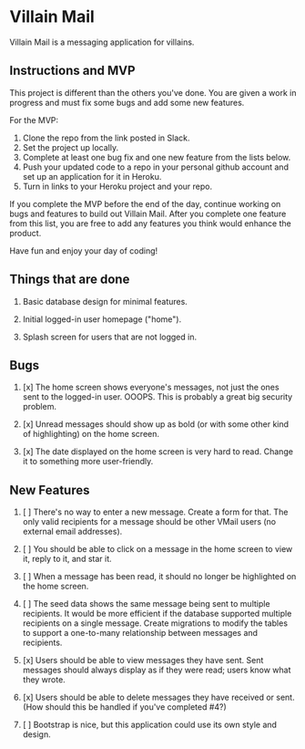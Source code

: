 # Villain Mail

Villain Mail is a messaging application for villains.

## Instructions and MVP

This project is different than the others you've done. You are given a work in progress and must fix some bugs and add some new features.

For the MVP:

1. Clone the repo from the link posted in Slack. 
2. Set the project up locally. 
3. Complete at least one bug fix and one new feature from the lists below.
4. Push your updated code to a repo in your personal github account and set up an application for it in Heroku. 
5. Turn in links to your Heroku project and your repo.

If you complete the MVP before the end of the day, continue working on bugs and features to build out Villain Mail. After you complete one feature from this list, you are free to add any features you think would enhance the product. 

Have fun and enjoy your day of coding!

## Things that are done

1. Basic database design for minimal features.

2. Initial logged-in user homepage ("home").

3. Splash screen for users that are not logged in.

## Bugs

1. [x] The home screen shows everyone's messages, not just the ones sent to the logged-in user. OOOPS. This is probably a great big security problem.

2. [x] Unread messages should show up as bold (or with some other kind of highlighting) on the home screen.

3. [x] The date displayed on the home screen is very hard to read. Change it to something more user-friendly.

## New Features

1. [ ] There's no way to enter a new message. Create a form for that. The only valid recipients for a message should be other VMail users (no external email addresses).

2. [ ] You should be able to click on a message in the home screen to view it, reply to it, and star it.

3. [ ] When a message has been read, it should no longer be highlighted on the home screen.

4. [ ] The seed data shows the same message being sent to multiple recipients. It would be more efficient if the database supported multiple recipients on a single message. Create migrations to modify the tables to support a one-to-many relationship between messages and recipients.

5. [x] Users should be able to view messages they have sent. Sent messages should always display as if they were read; users know what they wrote.

6. [x] Users should be able to delete messages they have received or sent. (How should this be handled if you've completed #4?)

7. [ ] Bootstrap is nice, but this application could use its own style and design.
 
